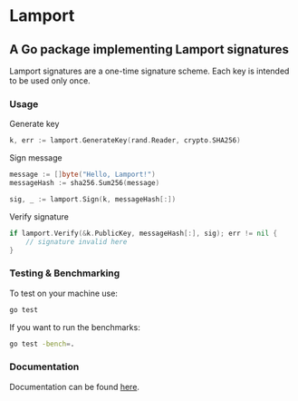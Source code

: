 # Lamport

## A Go package implementing Lamport signatures

Lamport signatures are a one-time signature scheme. Each key is intended to be used only once.

### Usage

Generate key

``` Go
k, err := lamport.GenerateKey(rand.Reader, crypto.SHA256)
```

Sign message

``` Go
message := []byte("Hello, Lamport!")
messageHash := sha256.Sum256(message)

sig, _ := lamport.Sign(k, messageHash[:])
```

Verify signature

``` Go
if lamport.Verify(&k.PublicKey, messageHash[:], sig); err != nil {
    // signature invalid here
}
```

### Testing & Benchmarking

To test on your machine use:

``` Bash
go test
```

If you want to run the benchmarks:

``` Bash
go test -bench=.
```

### Documentation

Documentation can be found [here](https://godoc.org/github.com/ureeves/lamport).
